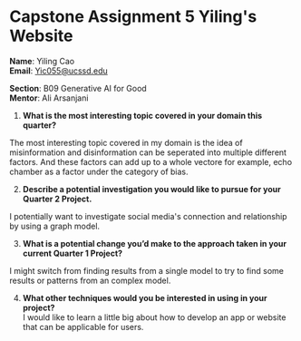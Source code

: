 # Capstone Assignment 5 Yiling's Website

**Name**: Yiling Cao <br>
**Email**: Yic055@ucssd.edu<br>

**Section**: B09 Generative AI for Good<br>
**Mentor**: Ali Arsanjani <br>

1. **What is the most interesting topic covered in your domain this quarter?** <br>

The most interesting topic covered in my domain is the idea of misinformation and disinformation can be seperated into multiple different factors. And these factors can add up to a whole vectore for example, echo chamber as a factor under the category of bias. 
<br>

2. **Describe a potential investigation you would like to pursue for your Quarter 2 Project.**<br>

I potentially want to investigate social media's connection and relationship by using a graph model. <br>

3. **What is a potential change you’d make to the approach taken in your current Quarter 1 Project?** <br>

I might switch from finding results from a single model to try to find some results or patterns from an complex model. <br>

4. **What other techniques would you be interested in using in your project?**<br>
I would like to learn a little big about how to develop an app or website that can be applicable for users. 

